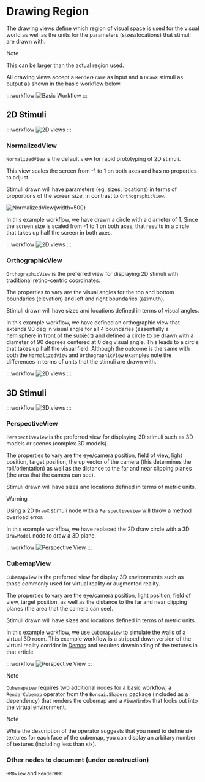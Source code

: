 # Drawing Region

The drawing views define which region of visual space is used for the visual world as well as the units for the parameters (sizes/locations) that stimuli are drawn with. 

> [!NOTE] 
> This can be larger than the actual region used.

All drawing views accept a `RenderFrame` as input and a `DrawX` stimuli as output as shown in the basic workflow below.

:::workflow
![Basic Workflow](../workflows/overview-draw-circle.bonsai)
:::

## 2D Stimuli

:::workflow
![2D views](../workflows/drawing-region-2d-views.bonsai)
:::

### NormalizedView
`NormalizedView` is the default view for rapid prototyping of 2D stimuli.

 This view scales the screen from -1 to 1 on both axes and has no properties to adjust.

 Stimuli drawn will have parameters (eg, sizes, locations) in terms of proportions of the screen size, in contrast to `OrthographicView`.

![NormalizedView](~/images/DisplayLogic/NormalizedViewport.png){width=500} 

In this example workflow, we have drawn a circle with a diameter of 1. Since the screen size is scaled from -1 to 1 on both axes, that results in a circle that takes up half the screen in both axes.

:::workflow
![2D views](../workflows/drawing-region-normalized-view.bonsai)
:::


### OrthographicView
`OrthographicView` is the preferred view for displaying 2D stimuli with traditional retino-centric coordinates. 

The properties to vary are the visual angles for the top and bottom boundaries (elevation) and left and right boundaries (azimuth).

Stimuli drawn will have sizes and locations defined in terms of visual angles.

In this example workflow, we have defined an orthographic view that extends 90 deg in visual angle for all 4 boundaries (essentially a hemisphere in front of the subject) and defined a circle to be drawn with a diameter of 90 degrees centered at 0 deg visual angle. This leads to a circle that takes up half the visual field. Although the outcome is the same with both the `NormalizedView` and `OrthographicView` examples note the differences in terms of units that the stimuli are drawn with.

:::workflow
![2D views](../workflows/drawing-region-orthographic-view.bonsai)
:::


## 3D Stimuli

:::workflow
![3D views](../workflows/drawing-region-3d-views.bonsai)
:::

### PerspectiveView

`PerspectiveView` is the preferred view for displaying 3D stimuli such as 3D models or scenes (complex 3D models).

The properties to vary are the eye/camera position, field of view, light position, target position, the up vector of the camera (this determines the roll/orientation) as well as the distance to the far and near clipping planes (the area that the camera can see).

Stimuli drawn will have sizes and locations defined in terms of metric units.

> [!Warning] 
> Using a 2D `DrawX` stimuli node with a `PerspectiveView` will throw a method overload error. 

In this example workflow, we have replaced the 2D draw circle with a 3D `DrawModel` node to draw a 3D plane.

:::workflow
![Perspective View](../workflows/drawing-region-perspective-view.bonsai)
:::


### CubemapView
`CubemapView` is the preferred view for display 3D environments such as those commonly used for virtual reality or augmented reality.

The properties to vary are the eye/camera position, light position, field of view, target position, as well as the distance to the far and near clipping planes (the area that the camera can see).

Stimuli drawn will have sizes and locations defined in terms of metric units.

In this example workflow, we use `CubemapView` to simulate the walls of a virtual 3D room. This example workflow is a stripped down version of the virtual reality corridor in [Demos](demos/VR-demo.md) and requires downloading of the textures in that article. 

:::workflow
![Perspective View](../workflows/drawing-region-cubemap-view.bonsai)
:::

> [!Note] 
> `CubemapView` requires two additional nodes for a basic workflow, a `RenderCubemap` operator from the `Bonsai.Shaders` package (included as a dependency) that renders the cubemap and a `ViewWindow` that looks out into the virtual environment.

> [!Note] 
> While the description of the operator suggests that you need to define six textures for each face of the cubemap, you can display an arbitary number of textures (including less than six).

### Other nodes to document (under construction)
`HMDview` and `RenderHMD`